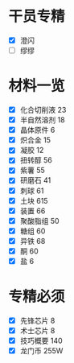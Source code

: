 # 干员专精
- [x] 澄闪
- [ ] 缪缪
# 材料一览

- [x] 化合切削液 23
- [x] 半自然溶剂 18
- [x] 晶体原件 6
- [x] 炽合金 15
- [x] 凝胶 12
- [x] 扭转醇 56
- [x] 紫薯 55
- [x] 研磨石 41
- [x] 刺球 61
- [x] 土块 615
- [x] 装置 66
- [x] 聚酸脂组 50
- [x] 糖组 60
- [x] 异铁 68
- [x] 酮 60
- [x] 盐 6

# 专精必须

- [x] 先锋芯片 8
- [x] 术士芯片 8
- [x] 技巧概要 140
- [x] 龙门币 255W
